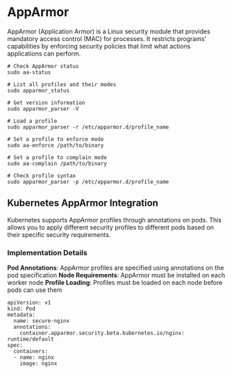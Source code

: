 # AppArmor

AppArmor (Application Armor) is a Linux security module that provides mandatory access control (MAC) for processes. It restricts programs' capabilities by enforcing security policies that limit what actions applications can perform.

```
# Check AppArmor status
sudo aa-status

# List all profiles and their modes
sudo apparmor_status

# Get version information
sudo apparmor_parser -V

# Load a profile
sudo apparmor_parser -r /etc/apparmor.d/profile_name

# Set a profile to enforce mode
sudo aa-enforce /path/to/binary

# Set a profile to complain mode
sudo aa-complain /path/to/binary

# Check profile syntax
sudo apparmor_parser -p /etc/apparmor.d/profile_name

```

## Kubernetes AppArmor Integration
Kubernetes supports AppArmor profiles through annotations on pods. This allows you to apply different security profiles to different pods based on their specific security requirements.

### Implementation Details

**Pod Annotations**: AppArmor profiles are specified using annotations on the pod specification
**Node Requirements**: AppArmor must be installed on each worker node
**Profile Loading**: Profiles must be loaded on each node before pods can use them

```
apiVersion: v1
kind: Pod
metadata:
  name: secure-nginx
  annotations:
    container.apparmor.security.beta.kubernetes.io/nginx: runtime/default
spec:
  containers:
  - name: nginx
    image: nginx
```